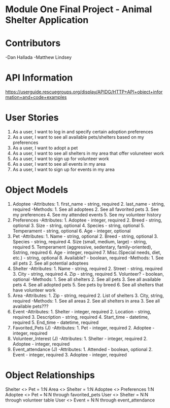 # Module One Final Project - Animal Shelter Application

# Contributors
-Dan Hallada
-Matthew Lindsey

# API Information
 
https://userguide.rescuegroups.org/display/APIDG/HTTP+API+object+information+and+code+examples

# User Stories
1. As a user, I want to log in and specify certain adoption preferences
2. As a user, I want to see all available pets/shelters based on my preferences
3. As a user, I want to adopt a pet
4. As a user, I want to see all shelters in my area that offer voluneteer work
5. As a user, I want to sign up for volunteer work
6. As a user, I want to see all events in my area
7. As a user, I want to sign up for events in my area

# Object Models
1. Adoptee
	-Attributes:
		1. first_name - string, required
		2. last_name - string, required
	-Methods:
		1. See all adoptees
		2. See all favorited pets
		3. See my preferences
		4. See my attended events
		5. See my volunteer history
2. Preferences 
	-Attributes:
		1. Adoptee - integer, required
		2. Breed - string, optional
		3. Size - string, optional
		4. Species - string, optional
		5. Temperament - string, optional
		6. Age - integer, optional
3. Pet
	-Attributes:
		1. Name - string, optional
		2. Breed - string, optional
		3. Species - string, required
		4. Size (small, medium, large) - string, required
		5. Temperament (aggressive, sedentary, family-oriented), Sstring, required
		6. Age - integer, required
		7. Misc.(Special needs, diet, etc.) - string, optional
		8. Available?  - boolean, required
	-Methods:
		1. See all pets
		2. See all potential adoptees
4. Shelter
	-Attributes:
		1. Name - string, required
		2. Street - string, required
		3. City - string, required
		4. Zip - string, required
		5. Volunteer? - boolean, optional
	-Methods:
		1. See all shelters
		2. See all pets
		3. See all available pets
		4. See all adopted pets
		5. See pets by breed
		6. See all shelters that have volunteer work
5. Area
	-Attributes:
		1. Zip - string, required
		2. List of shelters
		3. City, string, required
	-Methods: 
		1. See all areas
		2. See all shelters in area
		3. See all available pets???
6. Event
	-Attributes:
		1. Shelter - integer, required
		2. Location - string, required
		3. Description - string, required
		4. Start_time - datetime, required
		5. End_time - datetime, required
7. Favorited_Pets (J)
	-Attributes:
		1. Pet - integer, required
		2. Adoptee - integer, required
8. Volunteer_Interest (J)
	-Attributes:
		1. Shelter - integer, required
		2. Adoptee - integer, required
9. Event_attendance (J)
	-Attributes:
		1. Attended - boolean, optional
		2. Event - integer, required
		3. Adoptee - integer, required


# Object Relationships
Shelter <> Pet = 1:N
Area <> Shelter = 1:N
Adoptee <> Preferences 1:N
Adoptee <> Pet = N:N through favorited_pets
User <> Shelter = N:N through volunteer table
User <> Event = N:N through event_attendance


